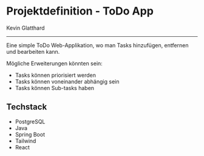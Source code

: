 Projektdefinition - ToDo App
================
Kevin Glatthard
____
Eine simple ToDo Web-Applikation, wo man Tasks hinzufügen, entfernen und bearbeiten kann.

Mögliche Erweiterungen könnten sein:

- Tasks können priorisiert werden
- Tasks können voneinander abhängig sein
- Tasks können Sub-tasks haben


Techstack
------

- PostgreSQL
- Java
- Spring Boot
- Tailwind
- React